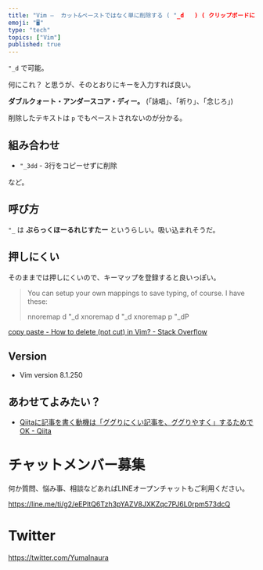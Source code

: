 ```yaml
---
title: "Vim —  カット&ペーストではなく単に削除する ( "_d   ) ( クリップボードにコピーしない削除 ) "
emoji: "🖥"
type: "tech"
topics: ["Vim"]
published: true
---
```


`"_d` で可能。

何にこれ？ と思うが、そのとおりにキーを入力すれば良い。

**ダブルクォート・アンダースコア・ディー。**
(「詠唱」、「祈り」、「念じろ」)

削除したテキストは `p` でもペーストされないのが分かる。

## 組み合わせ

- `"_3dd` - 3行をコピーせずに削除

など。


## 呼び方

 `"_` は **ぶらっくほーるれじすたー** というらしい。吸い込まれそうだ。

## 押しにくい

そのままでは押しにくいので、キーマップを登録すると良いっぽい。

>You can setup your own mappings to save typing, of course. I have these:
>
>nnoremap <leader>d "_d
>xnoremap <leader>d "_d
>xnoremap <leader>p "_dP

[copy paste - How to delete (not cut) in Vim? - Stack Overflow](https://stackoverflow.com/questions/11993851/how-to-delete-not-cut-in-vim)



## Version

- Vim version 8.1.250

## あわせてよみたい？

- [Qiitaに記事を書く動機は「ググりにくい記事を、ググりやすく」するためでOK - Qiita](https://qiita.com/YumaInaura/items/e83df9a45836f7b2929b)








<!-- Update From Qiita API -->

# チャットメンバー募集


何か質問、悩み事、相談などあればLINEオープンチャットもご利用ください。

https://line.me/ti/g2/eEPltQ6Tzh3pYAZV8JXKZqc7PJ6L0rpm573dcQ





# Twitter


https://twitter.com/YumaInaura


<!-- Update From Qiita API -->


